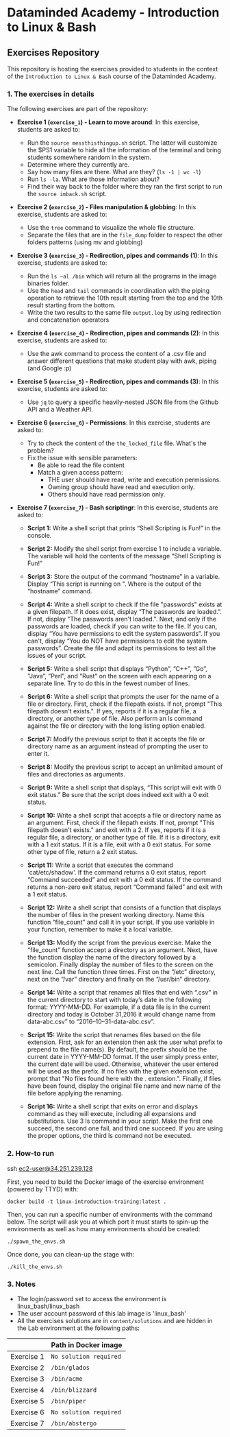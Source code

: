 # Dataminded Academy - Introduction to Linux & Bash
## Exercises Repository

This repository is hosting the exercises provided to students in the context of the `Introduction to Linux & Bash` course of the Dataminded Academy.

### 1. The exercises in details

The following exercises are part of the repository:

* **Exercise 1 (`exercise_1`) - Learn to move around**: In this exercise, students are asked to:
    * Run the `source messthisthingup.sh` script. The latter will customize the $PS1 variable to hide all the information of the terminal and bring students somewhere random in the system.
    * Determine where they currently are.
    * Say how many files are there. What are they? (`ls -1 | wc -l`)
    * Run `ls -la`. What are those information about?
    * Find their way back to the folder where they ran the first script to run the `source imback.sh` script.

* **Exercise 2 (`exercise_2`) - Files manipulation & globbing**: In this exercise, students are asked to:
    * Use the `tree` command to visualize the whole file structure.
    * Separate the files that are in the `file_dump` folder to respect the other folders patterns (using mv and globbing) 

* **Exercise 3 (`exercise_3`) - Redirection, pipes and commands (1)**: In this exercise, students are asked to:
    * Run the `ls –al /bin` which will return all the programs in the image binaries folder.
    * Use the `head` and `tail` commands in coordination with the piping operation to retrieve the 10th result starting from the top and the 10th result starting from the bottom.
    * Write the two results to the same file `output.log` by using redirection and concatenation operators

* **Exercise 4 (`exercise_4`) - Redirection, pipes and commands (2)**: In this exercise, students are asked to:
    * Use the awk command to process the content of a .csv file and answer different questions that make student play with awk, piping (and Google :p)

* **Exercise 5 (`exercise_5`) - Redirection, pipes and commands (3)**: In this exercise, students are asked to:
    * Use `jq` to query a specific heavily-nested JSON file from the Github API and a Weather API.

* **Exercise 6 (`exercise_6`) - Permissions**: In this exercise, students are asked to:
    * Try to check the content of the `the_locked_file` file. What's the problem?
    * Fix the issue with sensible parameters:
        * Be able to read the file content
        * Match a given access pattern:
            * THE user should have read, write and execution permissions. 
            * Owning group should have read and execution only. 
            * Others should have read permission only.

* **Exercise 7 (`exercise_7`) - Bash scriptingr**: In this exercise, students are asked to:
    * **Script 1:** Write a shell script that prints “Shell Scripting is Fun!” in the console.

    * **Script 2:** Modify the shell script from exercise 1 to include a variable. The variable will hold the contents of the message “Shell Scripting is Fun!”

    * **Script 3:** Store the output of the command “hostname” in a variable. Display “This script is running on <placeholder>". Where <placeholder> is the output of the “hostname” command.

    * **Script 4:** Write a shell script to check if the file "passwords" exists at a given filepath. If it does exist, display “The passwords are loaded.”. If not, display "The passwords aren't loaded.". Next, and only if the passwords are loaded, check if you can write to the file. If you can, display “You have permissions to edit the system passwords”. If you can't, display “You do NOT have permissions to edit the system passwords”. Create the file and adapt its permissions to test all the issues of your script.

    * **Script 5:** Write a shell script that displays “Python”, ”C++”, ”Go”, ”Java”, ”Perl”, and “Rust” on the screen with each appearing on a separate line. Try to do this in the fewest number of lines.

    * **Script 6:** Write a shell script that prompts the user for the name of a file or directory. First, check if the filepath exists. If not, prompt "This filepath doesn't exists.". If yes, reports if it is a regular file, a directory, or another type of file. Also perform an ls command against the file or directory with the long listing option enabled.

    * **Script 7:** Modify the previous script to that it accepts the file or directory name as an argument instead of prompting the user to enter it.

    * **Script 8:** Modify the previous script to accept an unlimited amount of files and directories as arguments.

    * **Script 9:** Write a shell script that displays, “This script will exit with 0 exit status.” Be sure that the script does indeed exit with a 0 exit status.

    * **Script 10:** Write a shell script that accepts a file or directory name as an argument. First, check if the filepath exists. If not, prompt "This filepath doesn't exists." and exit with a 2. If yes, reports if it is a regular file, a directory, or another type of file. If it is a directory, exit with a 1 exit status. If it is a file, exit with a 0 exit status. For some other type of file, return a 2 exit status.

    * **Script 11:** Write a script that executes the command 'cat/etc/shadow'. If the command returns a 0 exit status, report “Command succeeded” and exit with a 0 exit status. If the command returns a non-zero exit status, report “Command failed” and exit with a 1 exit status.

    * **Script 12:** Write a shell script that consists of a function that displays the number of files in the present working directory. Name this function “file_count” and call it in your script. If you use variable in your function, remember to make it a local variable.

    * **Script 13:** Modify the script from the previous exercise. Make the “file_count” function accept a directory as an argument. Next, have the function display the name of the directory followed by a semicolon. Finally display the number of files to the screen on the next line. Call the function three times. First on the “/etc” directory, next on the “/var” directory and finally on the “/usr/bin” directory.

    * **Script 14:** Write a script that renames all files that end with “.csv” in the current directory to start with today’s date in the following format: YYYY-MM-DD. For example, if a data file is in the current directory and today is October 31,2016 it would change name from data-abc.csv” to “2016–10–31-data-abc.csv”.

    * **Script 15:** Write the script that renames files based on the file extension. First, ask for an extension then ask the user what prefix to prepend to the file name(s). By default, the prefix should be the current date in YYYY-MM-DD format. If the user simply press enter, the current date will be used. Otherwise, whatever the user entered will be used as the prefix. If no files with the given extension exist, prompt that "No files found here with the .<extension> extension.". Finally, if files have been found, display the original file name and new name of the file before applying the renaming.

    * **Script 16:** Write a shell script that exits on error and displays command as they will execute, including all expansions and substitutions. Use 3 ls command in your script. Make the first one succeed, the second one fail, and third one succeed. If you are using the proper options, the third ls command not be executed.


### 2. How-to run 

ssh ec2-user@34.251.239.128 

First, you need to build the Docker image of the exercise environment (powered by TTYD) with:
```
docker build -t linux-introduction-training:latest .
```

Then, you can run a specific number of environments with the command below. The script will ask you at which port it must starts to spin-up the environments as well as how many environments should be created: 
```
./spawn_the_envs.sh
```

Once done, you can clean-up the stage with:
```
./kill_the_envs.sh
```

### 3. Notes
* The login/password set to access the environment is linux_bash/linux_bash
* The user account password of this lab image is 'linux_bash'
* All the exercises solutions are in `content/solutions` and are hidden in the Lab environment at the following paths:

|            | Path in Docker image |
|------------|---------------|
| Exercise 1 | `No solution required` |
| Exercise 2 | `/bin/glados` |
| Exercise 3 | `/bin/acme` |
| Exercise 4 | `/bin/blizzard` |
| Exercise 5 | `/bin/piper`|
| Exercise 6 | `No solution required` |
| Exercise 7 | `/bin/abstergo` |
